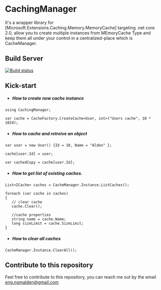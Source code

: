 # CachingManager

It's a wrapper library for [Microsoft.Extensions.Caching.Memory.MemoryCache] targeting .net core 2.0, allow you to create multiple instances from MEmoryCache Type and keep them all under your control in a centralized-place which is CacheManager.


## Build Server

 [![Build status](https://ci.appveyor.com/api/projects/status/a3uxxqdk0e6incv1?svg=true)](https://ci.appveyor.com/project/almez/cachingmanager-kw9tl)

 ## Kick-start

 * ##### How to create new cache instance
 ```
 using CachingManager;
 
 var cache = CacheFactory.CreateCache<User, int>("Users cache", 10 * 1024);
 ```
 
* ##### How to cache and retreive an object
 ```
 var user = new User() {Id = 10, Name = "Alden" };
 
 cache[user.Id] = user;
 
 var cachedCopy = cache[user.Id];
  ```
  
* ##### How to get list of existing caches.
 ```
List<ICache> caches = CacheManager.Instance.ListCaches();

foreach (var cache in caches)
{
    // clear cache
    cache.Clear();

    //cache properties
    string name = cache.Name;
    long sizeLimit = cache.SizeLimit;
}
  ```
  
* ##### How to clear all caches
 ```
 CacheManager.Instance.ClearAll();
 ```

## Contribute to this repository
Feel free to contribute to this repository, you can reach me out by the email eng.ngmalden@gmail.com


